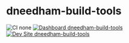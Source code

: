 # dneedham-build-tools

![CI none](https://img.shields.io/badge/ci-none-orange.svg)
[![Dashboard dneedham-build-tools](https://img.shields.io/badge/dashboard-dneedham_build_tools-yellow.svg)](https://dashboard.pantheon.io/sites/a9b2a1d9-d462-41c9-b3a4-a56a3fc2113f#dev/code)
[![Dev Site dneedham-build-tools](https://img.shields.io/badge/site-dneedham_build_tools-blue.svg)](http://dev-dneedham-build-tools.pantheonsite.io/)